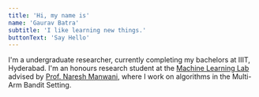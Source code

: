 ```yaml
---
title: 'Hi, my name is'
name: 'Gaurav Batra'
subtitle: 'I like learning new things.'
buttonText: 'Say Hello'
---
```


I'm a undergraduate researcher, currently completing my bachelors at IIIT, Hyderabad. I'm an honours research student at the [Machine Learning Lab](https://mll.iiit.ac.in/) advised by [Prof. Naresh Manwani](https://www.iiit.ac.in/people/faculty/naresh.manwani/), where I work on algorithms in the Multi-Arm Bandit Setting.
